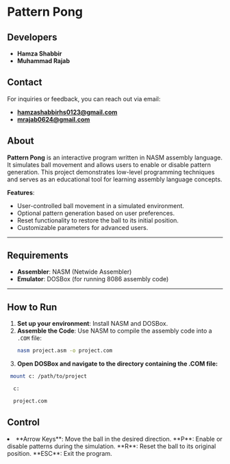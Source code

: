 # Pattern Pong  

## Developers  
- **Hamza Shabbir**  
- **Muhammad Rajab**  

## Contact  
For inquiries or feedback, you can reach out via email:  
- **hamzashabbirhs0123@gmail.com**
- **mrajab0624@gmail.com**  

## About  
**Pattern Pong** is an interactive program written in NASM assembly language. It simulates ball movement and allows users to enable or disable pattern generation. This project demonstrates low-level programming techniques and serves as an educational tool for learning assembly language concepts.  

**Features**:  
- User-controlled ball movement in a simulated environment.  
- Optional pattern generation based on user preferences.  
- Reset functionality to restore the ball to its initial position.  
- Customizable parameters for advanced users.  

---

## Requirements  
- **Assembler**: NASM (Netwide Assembler)  
- **Emulator**: DOSBox (for running 8086 assembly code)  

---

## How to Run  
1. **Set up your environment**: Install NASM and DOSBox.  
2. **Assemble the Code**: Use NASM to compile the assembly code into a `.COM` file:  
   ```bash
   nasm project.asm -o project.com
   ```
3. **Open DOSBox and navigate to the directory containing the .COM file:**
  ```bash
   mount c: /path/to/project
  ```
  ```bash
    c:
  ```
  ```bash
    project.com
  ```
<h2>Control</h2>
<li>
   **Arrow Keys**: Move the ball in the desired direction.
   **P**: Enable or disable patterns during the simulation.
   **R**: Reset the ball to its original position.
   **ESC**: Exit the program.
</li>
